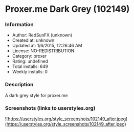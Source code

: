 # Proxer.me Dark Grey (102149)

### Information
- Author: RedSunFX (unknown)
- Created at: unknown
- Updated at: 1/6/2015, 12:26:46 AM
- License: NO-REDISTRIBUTION
- Category: proxer
- Rating: undefined
- Total installs: 649
- Weekly installs: 0


### Description
A dark grey style for proxer.me


### Screenshots (links to userstyles.org)
![https://userstyles.org/style_screenshots/102149_after.jpeg](https://userstyles.org/style_screenshots/102149_after.jpeg)


